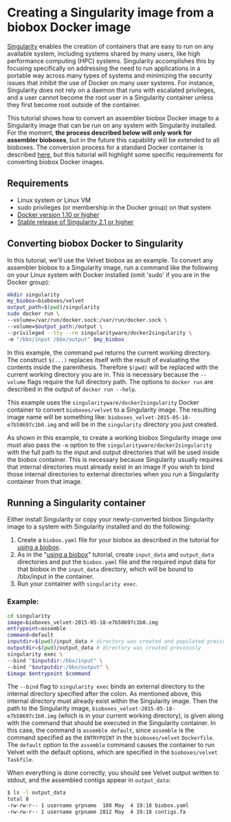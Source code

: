 # Creating a Singularity image from a biobox Docker image

[Singularity] enables the creation of containers that are easy to run
on any available system, including systems shared by many users, like
high performance computing (HPC) systems. Singularity accomplishes
this by focusing specifically on addressing the need to run
applications in a portable way across many types of systems and
minimizing the security issues that inhibit the use of Docker on many
user systems. For instance, Singularity does not rely on a daemon that
runs with escalated privileges, and a user cannot become the root user
in a Singularity container unless they first become root outside of
the container.

This tutorial shows how to convert an assembler biobox Docker image to
a Singularity image that can be run on any system with Singularity
installed. For the moment, **the process described below will only
work for assembler bioboxes**, but in the future this capability will
be extended to all bioboxes. The conversion process for a standard
Docker container is described [here][docker2singularity], but this
tutorial will highlight some specific requirements for converting
biobox Docker images.

## Requirements
+ Linux system or Linux VM
+ sudo privileges (or membership in the Docker group) on that system
+ [Docker version 1.10 or higher]
+ [Stable release of Singularity 2.1 or higher]

## Converting biobox Docker to Singularity
In this tutorial, we'll use the Velvet biobox as an example. To
convert any assembler biobox to a Singularity image, run a command
like the following on your Linux system with Docker installed (omit
'sudo' if you are in the Docker group):

~~~ bash
mkdir singularity
my_biobox=bioboxes/velvet
output_path=$(pwd)/singularity
sudo docker run \
--volume=/var/run/docker.sock:/var/run/docker.sock \
--volume=$output_path:/output \
--privileged --tty --rm singularityware/docker2singularity \
-m "/bbx/input /bbx/output" $my_biobox
~~~

In this example, the command `pwd` returns the current working
directory. The construct `$(...)` replaces itself with the result of
evaluating the contents inside the parenthesis. Therefore `$(pwd)`
will be replaced with the current working directory you are in. This
is necessary because the `--volume` flags require the full directory
path. The options to `docker run` are described in the output of
`docker run --help`.

This example uses the `singularityware/docker2singularity` Docker
container to convert `bioboxes/velvet` to a Singularity
image. The resulting image name will be something like:
`bioboxes_velvet-2015-05-18-e7b58697c1b0.img` and will be in the
`singularity` directory you just created.

As shown in this example, to create a working biobox Singularity
image one must also pass the `-m` option to the
`singularityware/docker2singularity` with the full path to the input
and output directories that will be used inside the biobox
container. This is necessary because Singularity usually requires that
internal directories must already exist in an image if you wish to
bind those internal directories to external directories when you run a
Singularity container from that image.

## Running a Singularity container
Either install Singularity or copy your newly-converted biobox
Singularity image to a system with Singularity installed and do the
following:

1. Create a `biobox.yaml` file for your biobox as described in the tutorial for
[using a biobox].
2. As in the "[using a biobox]" tutorial, create `input_data` and `output_data`
directories and put the `biobox.yaml` file and the required input data for that
biobox in the `input_data` directory, which will be bound to /bbx/input in the
container.
3. Run your container with `singularity exec`.

### Example:
~~~bash
cd singularity
image=bioboxes_velvet-2015-05-18-e7b58697c1b0.img
entrypoint=assemble
command=default
inputdir=$(pwd)/input_data # directory was created and populated previously
outputdir=$(pwd)/output_data # directory was created previously
singularity exec \
--bind "$inputdir:/bbx/input" \
--bind "$outputdir:/bbx/output" \
$image $entrypoint $command
~~~

The `--bind` flag to `singularity exec` binds an external directory to
the internal directory specified after the colon. As mentioned above,
this internal directory must already exist within the Singularity
image. Then the path to the Singularity image,
`bioboxes_velvet-2015-05-18-e7b58697c1b0.img` (which is in your
current working directory), is given along with the command that
should be executed in the Singularity container. In this case, the
command is `assemble default`, since `assemble` is the command
specified as the `ENTRYPOINT` in the `bioboxes/velvet`
`Dockerfile`. The `default` option to the `assemble` command causes
the container to run Velvet with the default options, which are
specified in the `bioboxes/velvet` `Taskfile`.

When everything is done correctly, you should see Velvet output
written to stdout, and the assembled contigs appear in
`output_data`:

~~~bash
$ ls -l output_data
total 8
-rw-rw-r-- 1 username grpname  108 May  4 19:18 biobox.yaml
-rw-rw-r-- 1 username grpname 2812 May  4 19:18 contigs.fa
~~~

[Singularity]: http://singularity.lbl.gov
[using a biobox]: http://bioboxes.org/docs/using-a-biobox/
[docker2singularity]: https://github.com/singularityware/docker2singularity
[Docker version 1.10 or higher]: https://docs.docker.com/engine/installation/#supported-platforms
[Stable release of Singularity 2.1 or higher]: http://singularity.lbl.gov/install-linux
